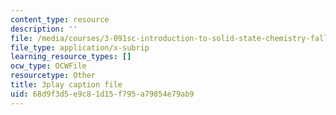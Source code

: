 ```yaml
---
content_type: resource
description: ''
file: /media/courses/3-091sc-introduction-to-solid-state-chemistry-fall-2010/68d9f3d5e9c81d15f795a79854e79ab9_xEnYH0KNkfA.srt
file_type: application/x-subrip
learning_resource_types: []
ocw_type: OCWFile
resourcetype: Other
title: 3play caption file
uid: 68d9f3d5-e9c8-1d15-f795-a79854e79ab9
---
```

